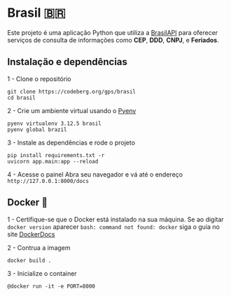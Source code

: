 # Brasil 🇧🇷

Este projeto é uma aplicação Python que utiliza a [BrasilAPI](https://brasilapi.com.br) para oferecer serviços de consulta de informações como **CEP**, **DDD**, **CNPJ**, e **Feriados**.

## Instalação e dependências

1 - Clone o repositório
```
git clone https://codeberg.org/gps/brasil
cd brasil
```

2 - Crie um ambiente virtual usando o [Pyenv](https://github.com/pyenv/pyenv)
```
pyenv virtualenv 3.12.5 brasil
pyenv global brazil
```

3 - Instale as dependências e rode o projeto

```
pip install requirements.txt -r
uvicorn app.main:app --reload
```
4 - Acesse o painel
Abra seu navegador e vá até o endereço ``http://127.0.0.1:8000/docs``


## Docker 🐳

1 - Certifique-se que o Docker está instalado na sua máquina. Se ao digitar ``docker version`` aparecer ``bash: command not found: docker`` siga o guia no site [DockerDocs](https://docs.docker.com/engine/install/)

2 - Contrua a imagem
```
docker build .
```

3 - Inicialize o container
```
@docker run -it -e PORT=8000
```
